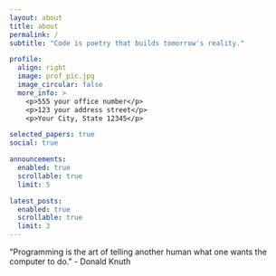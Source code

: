 ```yaml
---
layout: about
title: about
permalink: /
subtitle: "Code is poetry that builds tomorrow's reality."

profile:
  align: right
  image: prof_pic.jpg
  image_circular: false
  more_info: >
    <p>555 your office number</p>
    <p>123 your address street</p>
    <p>Your City, State 12345</p>

selected_papers: true
social: true

announcements:
  enabled: true
  scrollable: true
  limit: 5

latest_posts:
  enabled: true
  scrollable: true
  limit: 3
---
```


"Programming is the art of telling another human what one wants the computer to do." - Donald Knuth